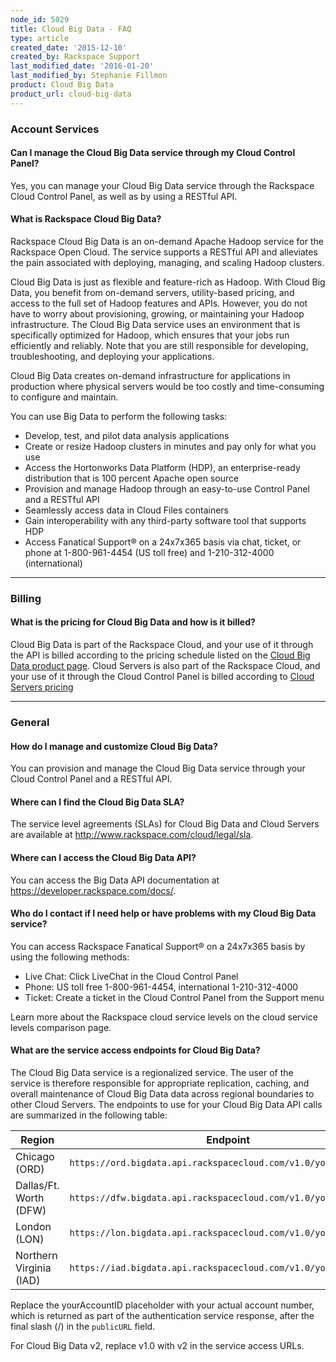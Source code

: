 ```yaml
---
node_id: 5029
title: Cloud Big Data - FAQ
type: article
created_date: '2015-12-10'
created_by: Rackspace Support
last_modified_date: '2016-01-20'
last_modified_by: Stephanie Fillmon
product: Cloud Big Data
product_url: cloud-big-data
---
```


### Account Services

#### Can I manage the Cloud Big Data service through my Cloud Control Panel?

Yes, you can manage your Cloud Big Data service through the Rackspace
Cloud Control Panel, as well as by using a RESTful API.

#### What is Rackspace Cloud Big Data?

Rackspace Cloud Big Data is an on-demand Apache Hadoop service for the
Rackspace Open Cloud. The service supports a RESTful API and alleviates
the pain associated with deploying, managing, and scaling Hadoop
clusters.

Cloud Big Data is just as flexible and feature-rich as Hadoop. With
Cloud Big Data, you benefit from on-demand servers, utility-based
pricing, and access to the full set of Hadoop features and APIs.
However, you do not have to worry about provisioning, growing, or
maintaining your Hadoop infrastructure. The Cloud Big Data service uses
an environment that is specifically optimized for Hadoop, which ensures
that your jobs run efficiently and reliably. Note that you are still
responsible for developing, troubleshooting, and deploying your
applications.

Cloud Big Data creates on-demand infrastructure for applications in
production where physical servers would be too costly and time-consuming
to configure and maintain.

You can use Big Data to perform the following tasks:

-   Develop, test, and pilot data analysis applications
-   Create or resize Hadoop clusters in minutes and pay only for what
    you use
-   Access the Hortonworks Data Platform (HDP), an enterprise-ready
    distribution that is 100 percent Apache open source
-   Provision and manage Hadoop through an easy-to-use Control Panel and
    a RESTful API
-   Seamlessly access data in Cloud Files containers
-   Gain interoperability with any third-party software tool that
    supports HDP
-   Access Fanatical Support&reg; on a 24x7x365 basis via chat, ticket, or
    phone at 1-800-961-4454 (US toll free) and
    1-210-312-4000 (international)

------------------------------------------------------------------------

### Billing

#### What is the pricing for Cloud Big Data and how is it billed?

Cloud Big Data is part of the Rackspace Cloud, and your use of it
through the API is billed according to the pricing schedule listed on
the [Cloud Big Data product
page](http://www.rackspace.com/cloud/big-data). Cloud Servers is also
part of the Rackspace Cloud, and your use of it through the Cloud
Control Panel is billed according to [Cloud Servers
pricing](http://www.rackspace.com/cloud/servers#pricinganchor)

------------------------------------------------------------------------

### General

#### How do I manage and customize Cloud Big Data?

You can provision and manage the Cloud Big Data service through your
Cloud Control Panel and a RESTful API.

#### Where can I find the Cloud Big Data SLA?

The service level agreements (SLAs) for Cloud Big Data and Cloud Servers
are available at <http://www.rackspace.com/cloud/legal/sla>.

#### Where can I access the Cloud Big Data API?

You can access the Big Data API documentation
at <https://developer.rackspace.com/docs/>.

#### Who do I contact if I need help or have problems with my Cloud Big Data service?

You can access Rackspace Fanatical Support&reg; on a 24x7x365 basis by using
the following methods:

-   Live Chat: Click LiveChat in the Cloud Control Panel
-   Phone: US toll free 1-800-961-4454, international 1-210-312-4000
-   Ticket: Create a ticket in the Cloud Control Panel from the Support
    menu

Learn more about the Rackspace cloud service levels on the cloud service
levels comparison page.

#### What are the service access endpoints for Cloud Big Data?

The Cloud Big Data service is a regionalized service. The user of the
service is therefore responsible for appropriate replication, caching,
and overall maintenance of Cloud Big Data data across regional
boundaries to other Cloud Servers. The endpoints to use for your Cloud
Big Data API calls are summarized in the following table:

| Region                  | Endpoint                                                         |
|-------------------------|------------------------------------------------------------------|
| Chicago (ORD)           | `https://ord.bigdata.api.rackspacecloud.com/v1.0/yourAccountID/` |
| Dallas/Ft. Worth (DFW)  | `https://dfw.bigdata.api.rackspacecloud.com/v1.0/yourAccountID/` |
| London (LON)            | `https://lon.bigdata.api.rackspacecloud.com/v1.0/yourAccountID/` |
| Northern Virginia (IAD) | `https://iad.bigdata.api.rackspacecloud.com/v1.0/yourAccountID/` |

Replace the yourAccountID placeholder with your actual account number,
which is returned as part of the authentication service response, after
the final slash (/) in the `publicURL` field.

For Cloud Big Data v2, replace v1.0 with v2 in the service access URLs.

